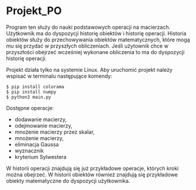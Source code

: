 # Projekt_PO

Program ten służy do nauki podstawowych operacji na macierzach. Użytkownik ma do dyspozycji historię obiektów i historię operacji. Historia obiektów służy do przechowywania obiektów matematycznych, które mogą mu się przydać w przyszłych obliczeniach. Jeśli użytownik chce w przyszłości obejrzeć wcześniej wykonane obliczenia to ma do dyspozycji historię operacji.

Projekt działa tylko na systemie Linux.
Aby uruchomić projekt należy wspisać w terminalu następujące komendy:
```
$ pip install colorama
$ pip install numpy
$ python3 main.py
```

Dostępne operacje: 
* dodawanie macierzy, 
* odejmowanie macierzy, 
* mnożenie macierzy przez skalar, 
* mnożenie macierzy,
* eliminacja Gaussa
* wyznacznik
* kryterium Sylwestera

W historii operacji znajdują się już przykładowe operacje, których kroki można obejrzeć. W historii obiektów również znajdują się przykładowe obiekty matematyczne do dyspozycji użytkownika.